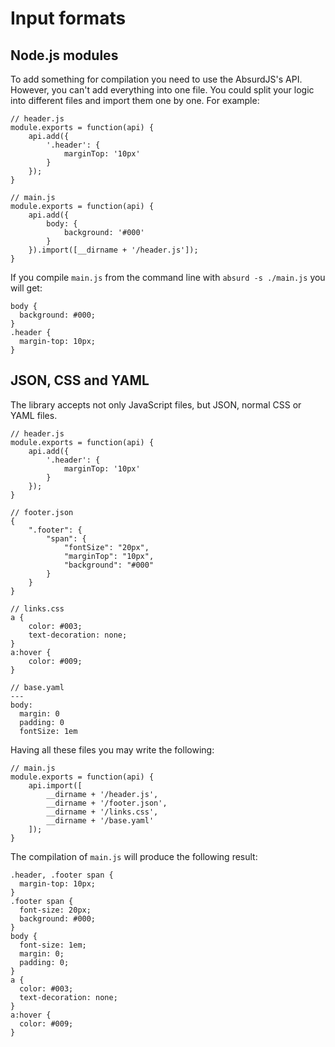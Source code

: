 # Input formats

<social>

## Node.js modules

To add something for compilation you need to use the AbsurdJS's API. However, you can't add everything into one file. You could split your logic into different files and import them one by one. For example:

	// header.js
	module.exports = function(api) {
		api.add({
			'.header': {
				marginTop: '10px'
			}
		});
	}

	// main.js
	module.exports = function(api) {
		api.add({
			body: {
				background: '#000'
			}
		}).import([__dirname + '/header.js']);
	}

If you compile `main.js` from the command line with `absurd -s ./main.js` you will get:

	body {
	  background: #000;
	}
	.header {
	  margin-top: 10px;
	}

## JSON, CSS and YAML

The library accepts not only JavaScript files, but JSON, normal CSS or YAML files.

	// header.js
	module.exports = function(api) {
		api.add({
			'.header': {
				marginTop: '10px'
			}
		});
	}

	// footer.json
	{
		".footer": {
			"span": {
				"fontSize": "20px",
				"marginTop": "10px",
				"background": "#000"
			}
		}
	}

	// links.css
	a {
		color: #003;
		text-decoration: none;
	}
	a:hover {
		color: #009;
	}

	// base.yaml
	---
	body:
	  margin: 0
	  padding: 0
	  fontSize: 1em

Having all these files you may write the following:

	// main.js
	module.exports = function(api) {
		api.import([
			__dirname + '/header.js',
			__dirname + '/footer.json',
			__dirname + '/links.css',
			__dirname + '/base.yaml'
		]);
	}

The compilation of `main.js` will produce the following result:

	.header, .footer span {
	  margin-top: 10px;
	}
	.footer span {
	  font-size: 20px;
	  background: #000;
	}
	body {
	  font-size: 1em;
	  margin: 0;
	  padding: 0;
	}
	a {
	  color: #003;
	  text-decoration: none;
	}
	a:hover {
	  color: #009;
	}

	